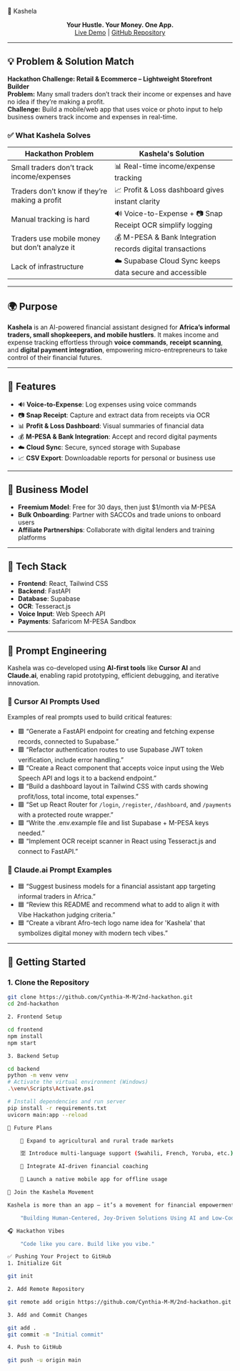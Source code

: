 🌟 Kashela

<p align="center">
  <b>Your Hustle. Your Money. One App.</b><br/>
  <a href="https://kashela.live">Live Demo</a> | <a href="https://github.com/Cynthia-M-M/2nd-hackathon">GitHub Repository</a>
</p>

---

## 💡 Problem & Solution Match

**Hackathon Challenge: Retail & Ecommerce – Lightweight Storefront Builder**  
**Problem:** Many small traders don’t track their income or expenses and have no idea if they’re making a profit.  
**Challenge:** Build a mobile/web app that uses voice or photo input to help business owners track income and expenses in real-time.

### ✅ What Kashela Solves

| Hackathon Problem | Kashela's Solution |
|-------------------|--------------------|
| Small traders don’t track income/expenses | 📊 Real-time income/expense tracking |
| Traders don’t know if they’re making a profit | 📈 Profit & Loss dashboard gives instant clarity |
| Manual tracking is hard | 🔊 Voice-to-Expense + 📷 Snap Receipt OCR simplify logging |
| Traders use mobile money but don’t analyze it | 💰 M-PESA & Bank Integration records digital transactions |
| Lack of infrastructure | ☁️ Supabase Cloud Sync keeps data secure and accessible |

---

## 🌍 Purpose

**Kashela** is an AI-powered financial assistant designed for **Africa’s informal traders, small shopkeepers, and mobile hustlers**. It makes income and expense tracking effortless through **voice commands**, **receipt scanning**, and **digital payment integration**, empowering micro-entrepreneurs to take control of their financial futures.

---

## 🧠 Features

- 🔊 **Voice-to-Expense**: Log expenses using voice commands  
- 📷 **Snap Receipt**: Capture and extract data from receipts via OCR  
- 📊 **Profit & Loss Dashboard**: Visual summaries of financial data  
- 💰 **M-PESA & Bank Integration**: Accept and record digital payments  
- ☁️ **Cloud Sync**: Secure, synced storage with Supabase  
- 📈 **CSV Export**: Downloadable reports for personal or business use  

---

## 💼 Business Model

- **Freemium Model**: Free for 30 days, then just $1/month via M-PESA  
- **Bulk Onboarding**: Partner with SACCOs and trade unions to onboard users  
- **Affiliate Partnerships**: Collaborate with digital lenders and training platforms  

---

## 🧪 Tech Stack

- **Frontend**: React, Tailwind CSS  
- **Backend**: FastAPI  
- **Database**: Supabase  
- **OCR**: Tesseract.js  
- **Voice Input**: Web Speech API  
- **Payments**: Safaricom M-PESA Sandbox  

---

## 🤖 Prompt Engineering

Kashela was co-developed using **AI-first tools** like **Cursor AI** and **Claude.ai**, enabling rapid prototyping, efficient debugging, and iterative innovation.

### 🔧 Cursor AI Prompts Used

Examples of real prompts used to build critical features:

- 🟩 “Generate a FastAPI endpoint for creating and fetching expense records, connected to Supabase.”
- 🟩 “Refactor authentication routes to use Supabase JWT token verification, include error handling.”
- 🟩 “Create a React component that accepts voice input using the Web Speech API and logs it to a backend endpoint.”
- 🟩 “Build a dashboard layout in Tailwind CSS with cards showing profit/loss, total income, total expenses.”
- 🟩 “Set up React Router for `/login`, `/register`, `/dashboard`, and `/payments` with a protected route wrapper.”
- 🟩 “Write the .env.example file and list Supabase + M-PESA keys needed.”
- 🟩 “Implement OCR receipt scanner in React using Tesseract.js and connect to FastAPI.”

### 🧠 Claude.ai Prompt Examples

- 🟦 “Suggest business models for a financial assistant app targeting informal traders in Africa.”
- 🟦 “Review this README and recommend what to add to align it with Vibe Hackathon judging criteria.”
- 🟦 “Create a vibrant Afro-tech logo name idea for 'Kashela' that symbolizes digital money with modern tech vibes.”

---

## 🚀 Getting Started

### 1. Clone the Repository

```bash
git clone https://github.com/Cynthia-M-M/2nd-hackathon.git
cd 2nd-hackathon

2. Frontend Setup

cd frontend
npm install
npm start

3. Backend Setup

cd backend
python -m venv venv
# Activate the virtual environment (Windows)
.\venv\Scripts\Activate.ps1

# Install dependencies and run server
pip install -r requirements.txt
uvicorn main:app --reload

🔮 Future Plans

    🌾 Expand to agricultural and rural trade markets

    🈳 Introduce multi-language support (Swahili, French, Yoruba, etc.)

    🤖 Integrate AI-driven financial coaching

    📱 Launch a native mobile app for offline usage

🤝 Join the Kashela Movement

Kashela is more than an app — it’s a movement for financial empowerment in Africa’s informal economy.

    "Building Human-Centered, Joy-Driven Solutions Using AI and Low-Code Tools."

🎧 Hackathon Vibes

    "Code like you care. Build like you vibe."

✅ Pushing Your Project to GitHub
1. Initialize Git

git init

2. Add Remote Repository

git remote add origin https://github.com/Cynthia-M-M/2nd-hackathon.git

3. Add and Commit Changes

git add .
git commit -m "Initial commit"

4. Push to GitHub

git push -u origin main